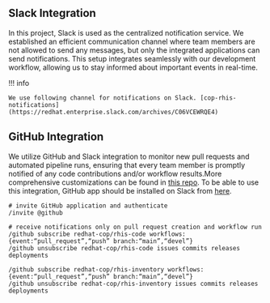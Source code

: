 ## Slack Integration
In this project, Slack is used as the centralized notification service.
We established an efficient communication channel where team members are
not allowed to send any messages, but only the integrated applications
can send notifications. This setup integrates seamlessly with our
development workflow, allowing us to stay informed about important
events in real-time.

!!! info

    We use following channel for notifications on Slack. [cop-rhis-notifications](https://redhat.enterprise.slack.com/archives/C06VCEWRQE4)

## GitHub Integration

We utilize GitHub and Slack integration to monitor new pull requests and
automated pipeline runs, ensuring that every team member is promptly
notified of any code contributions and/or workflow results.More
comprehensive customizations can be found in [this
repo](https://github.com/integrations/slack). To be able to use this
integration, GitHub app should be installed on Slack from
[here](https://redhat-external.slack.com/apps/A01BP7R4KNY-github?tab=more_info).

    # invite GitHub application and authenticate
    /invite @github

    # receive notifications only on pull request creation and workflow run
    /github subscribe redhat-cop/rhis-code workflows:{event:“pull_request”,“push” branch:“main”,“devel”}
    /github unsubscribe redhat-cop/rhis-code issues commits releases deployments

    /github subscribe redhat-cop/rhis-inventory workflows:{event:“pull_request”,“push” branch:“main”,“devel”}
    /github unsubscribe redhat-cop/rhis-inventory issues commits releases deployments
